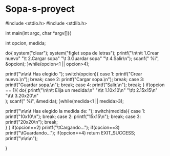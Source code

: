 Sopa-s-proyect
==============

#include <stdio.h>
#include <stdlib.h>

int main(int argc, char *argv[]){

   int opcion, medida;
 
  do{
   system("clear");
   system("figlet sopa de letras");
   printf("\n\n\t 1.Crear nuevo"
	       "\t 2.Cargar sopa"
               "\t 3.Guardar sopa"
               "\t 4.Salir\n");
   scanf(" %i", &opcion);
   }while(opcion<1 || opcion>4);

   printf("\n\n\t Has elegido ");
   switch(opcion){
     case 1: printf("Crear nuevo.\n");
             break;
     case 2: printf("Cargar sopa.\n");
             break;
     case 3: printf("Guardar sopa.\n");
             break;
     case 4: printf("Salir.\n");
             break;
   }
   if(opcion == 1){
   do{
   printf("\n\n\t Elija un medida:\n"
          "\t\t 1.10x10\n"
          "\t\t 2.15x15\n"
          "\t\t 3.20x20\n"      
         );
   scanf(" %i", &medida);
   }while(medida<1 || medida>3);

   printf("\n\n\t  Has elegido la medida de: ");
   switch(medida){
     case 1: printf("10x10\n");
             break;
     case 2: printf("15x15\n");
             break;
     case 3: printf("20x20\n");
             break;    
   }
}
   if(opcion==2)
      printf("\tCargando...");
   if(opcion==3)
      printf("\tGuardando...");
   if(opcion==4)
      return EXIT_SUCCESS;
   printf("\n\n\n");
     
}
